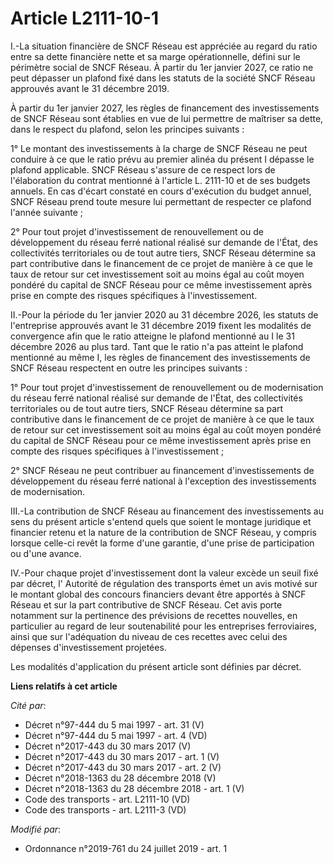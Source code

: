 # Article L2111-10-1

I.-La situation financière de SNCF Réseau est appréciée au regard du ratio entre sa dette financière nette et sa marge
opérationnelle, défini sur le périmètre social de SNCF Réseau. À partir du 1er janvier 2027, ce ratio ne peut dépasser un
plafond fixé dans les statuts de la société SNCF Réseau approuvés avant le 31 décembre 2019. 

À partir du 1er janvier 2027, les règles de financement des investissements de SNCF Réseau sont établies en vue de lui
permettre de maîtriser sa dette, dans le respect du plafond, selon les principes suivants : 

1° Le montant des investissements à la charge de SNCF Réseau ne peut conduire à ce que le ratio prévu au premier alinéa du
présent I dépasse le plafond applicable. SNCF Réseau s'assure de ce respect lors de l'élaboration du contrat mentionné à
l'article L. 2111-10 et de ses budgets annuels. En cas d'écart constaté en cours d'exécution du budget annuel, SNCF Réseau
prend toute mesure lui permettant de respecter ce plafond l'année suivante ; 

2° Pour tout projet d'investissement de renouvellement ou de développement du réseau ferré national réalisé sur demande de
l'État, des collectivités territoriales ou de tout autre tiers, SNCF Réseau détermine sa part contributive dans le
financement de ce projet de manière à ce que le taux de retour sur cet investissement soit au moins égal au coût moyen
pondéré du capital de SNCF Réseau pour ce même investissement après prise en compte des risques spécifiques à
l'investissement. 

II.-Pour la période du 1er janvier 2020 au 31 décembre 2026, les statuts de l'entreprise approuvés avant le 31 décembre 2019
fixent les modalités de convergence afin que le ratio atteigne le plafond mentionné au I le 31 décembre 2026 au plus tard.
Tant que le ratio n'a pas atteint le plafond mentionné au même I, les règles de financement des investissements de SNCF
Réseau respectent en outre les principes suivants : 

1° Pour tout projet d'investissement de renouvellement ou de modernisation du réseau ferré national réalisé sur demande de
l'État, des collectivités territoriales ou de tout autre tiers, SNCF Réseau détermine sa part contributive dans le
financement de ce projet de manière à ce que le taux de retour sur cet investissement soit au moins égal au coût moyen
pondéré du capital de SNCF Réseau pour ce même investissement après prise en compte des risques spécifiques à
l'investissement ; 

2° SNCF Réseau ne peut contribuer au financement d'investissements de développement du réseau ferré national à l'exception
des investissements de modernisation. 

III.-La contribution de SNCF Réseau au financement des investissements au sens du présent article s'entend quels que soient
le montage juridique et financier retenu et la nature de la contribution de SNCF Réseau, y compris lorsque celle-ci revêt la
forme d'une garantie, d'une prise de participation ou d'une avance. 

IV.-Pour chaque projet d'investissement dont la valeur excède un seuil fixé par décret, l'       Autorité de régulation des
transports émet un avis motivé sur le montant global des concours financiers devant être apportés à SNCF Réseau et sur la
part contributive de SNCF Réseau. Cet avis porte notamment sur la pertinence des prévisions de recettes nouvelles, en
particulier au regard de leur soutenabilité pour les entreprises ferroviaires, ainsi que sur l'adéquation du niveau de ces
recettes avec celui des dépenses d'investissement projetées. 

Les modalités d'application du présent article sont définies par décret.

**Liens relatifs à cet article**

_Cité par_:

  - Décret n°97-444 du 5 mai 1997 - art. 31 (V)
  - Décret n°97-444 du 5 mai 1997 - art. 4 (VD)
  - Décret n°2017-443 du 30 mars 2017 (V)
  - Décret n°2017-443 du 30 mars 2017 - art. 1 (V)
  - Décret n°2017-443 du 30 mars 2017 - art. 2 (V)
  - Décret n°2018-1363 du 28 décembre 2018 (V)
  - Décret n°2018-1363 du 28 décembre 2018 - art. 1 (V)
  - Code des transports - art. L2111-10 (VD)
  - Code des transports - art. L2111-3 (VD)

_Modifié par_:

  - Ordonnance n°2019-761 du 24 juillet 2019 - art. 1
